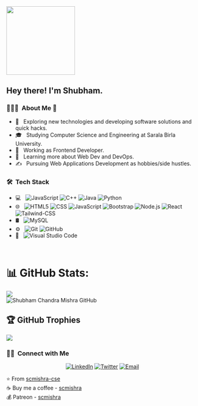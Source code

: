 <img src="https://toppng.com/public/uploads/preview/cool-avatar-transparent-image-cool-boy-avatar-11562893383qsirclznyw.png" height="180em">

<h2> Hey there! I'm Shubham.</h2>

<h3> 👨🏻‍💻 &nbsp;About Me 🚀</h3>

- 🤔 &nbsp; Exploring new technologies and developing software solutions and quick hacks.
- 🎓 &nbsp; Studying Computer Science and Engineering at Sarala Birla University.
- 💼 &nbsp; Working as Frontend Developer.
- 🌱 &nbsp; Learning more about Web Dev and DevOps.
- ✍️ &nbsp; Pursuing Web Applications Development as hobbies/side hustles.

<h3> 🛠 &nbsp;Tech Stack</h3>

- 💻 &nbsp;
  ![JavaScript](https://img.shields.io/badge/-JavaScript-333333?style=flat&logo=javascript)
  ![C++](https://img.shields.io/badge/-Python-333333?style=flat&logo=python)
  ![Java](https://img.shields.io/badge/-Java-333333?style=flat&logo=Java&logoColor=007396)
  ![Python](https://img.shields.io/badge/-C++-333333?style=flat&logo=C%2B%2B&logoColor=00599C)
- 🌐 &nbsp;
  ![HTML5](https://img.shields.io/badge/-HTML5-333333?style=flat&logo=HTML5)
  ![CSS](https://img.shields.io/badge/-CSS-333333?style=flat&logo=CSS3&logoColor=1572B6)
  ![JavaScript](https://img.shields.io/badge/-JavaScript-333333?style=flat&logo=javascript)
  ![Bootstrap](https://img.shields.io/badge/-Bootstrap-333333?style=flat&logo=bootstrap&logoColor=563D7C)
  ![Node.js](https://img.shields.io/badge/-Node.js-333333?style=flat&logo=node.js)
  ![React](https://img.shields.io/badge/-React.js-333333?style=flat&logo=react)
  ![Tailwind-CSS](https://img.shields.io/badge/-TailwindCSS-333333?style=flat&logo=tailwindcss)
- 🛢 &nbsp;
  ![MySQL](https://img.shields.io/badge/-MySQL-333333?style=flat&logo=mysql)
- ⚙️ &nbsp;
  ![Git](https://img.shields.io/badge/-Git-333333?style=flat&logo=git)
  ![GitHub](https://img.shields.io/badge/-GitHub-333333?style=flat&logo=github)
- 🔧 &nbsp;
  ![Visual Studio Code](https://img.shields.io/badge/-Visual%20Studio%20Code-333333?style=flat&logo=visual-studio-code&logoColor=007ACC)

<br/>

# 📊 GitHub Stats:
![](https://github-readme-streak-stats.herokuapp.com/?user=scmishra-cse&theme=dark&hide_border=false)<br/>
![Shubham Chandra Mishra GitHub](https://github-readme-stats.vercel.app/api?username=scmishra-cse&show_icons=true&include_all_commits=true&theme=radical)

## 🏆 GitHub Trophies
![](https://github-profile-trophy.vercel.app/?username=scmishra-cse&theme=radical&no-frame=false&no-bg=false&margin-w=4)

<h3> 🤝🏻 &nbsp;Connect with Me </h3>

<p align="center">
<a href="https://www.linkedin.com/in/shubham-chandra-mishra-6200567250/"><img alt="LinkedIn" src="https://img.shields.io/badge/LinkedIn-Shubham%20Chandra%20Mishra-blue?style=flat-square&logo=linkedin"></a>
<a href="https://www.twitter.com/shubh6200/"><img alt="Twitter" src="https://img.shields.io/badge/Twitter-Shubham%20Chandra%20Mishra-blue"></a>
<a href="mailto:phsmishra@gmail.com"><img alt="Email" src="https://img.shields.io/badge/Email-phsmishra@gmail.com-blue?style=flat-square&logo=gmail"></a>
</p>

⭐️ From [scmishra-cse](https://github.com/scmishra-cse)<br/>
☕ Buy me a coffee - [scmishra](https://www.buymeacoffee.com/scmishra)<br/>
💰 Patreon - [scmishra](https://www.patreon.com/scmishra)



